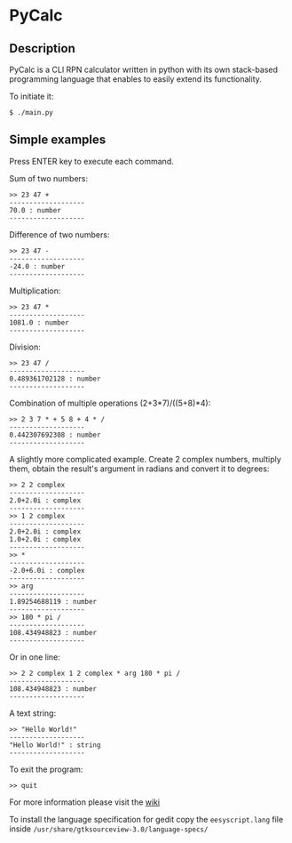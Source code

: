 # PyCalc

## Description

PyCalc is a CLI RPN calculator written in python with its own stack-based programming language that enables to easily extend its functionality.

To initiate it:

    $ ./main.py
    
## Simple examples

Press ENTER key to execute each command.

Sum of two numbers:

    >> 23 47 +
    -------------------
    70.0 : number
    -------------------

Difference of two numbers:

    >> 23 47 -
    -------------------
    -24.0 : number
    -------------------

Multiplication:

    >> 23 47 *
    -------------------
    1081.0 : number
    -------------------

Division:
    
    >> 23 47 /
    -------------------
    0.489361702128 : number
    -------------------
    
Combination of multiple operations (2+3*7)/((5+8)*4):

    >> 2 3 7 * + 5 8 + 4 * /
    -------------------
    0.442307692308 : number
    -------------------

A slightly more complicated example. Create 2 complex numbers, multiply them, obtain the result's argument in radians and convert it to degrees:

    >> 2 2 complex
    -------------------
    2.0+2.0i : complex
    -------------------
    >> 1 2 complex  
    -------------------
    2.0+2.0i : complex
    1.0+2.0i : complex
    -------------------
    >> *
    -------------------
    -2.0+6.0i : complex
    -------------------
    >> arg
    -------------------
    1.89254688119 : number
    -------------------
    >> 180 * pi /
    -------------------
    108.434948823 : number
    -------------------

Or in one line:
    
    >> 2 2 complex 1 2 complex * arg 180 * pi /
    -------------------
    108.434948823 : number
    -------------------

A text string:

    >> "Hello World!"
    -------------------
    "Hello World!" : string
    -------------------    

To exit the program:
    
    >> quit

For more information please visit the [wiki](https://github.com/DaniSagan/PyCalc/wiki)

To install the language specification for gedit copy the `eesyscript.lang` file inside `/usr/share/gtksourceview-3.0/language-specs/`
